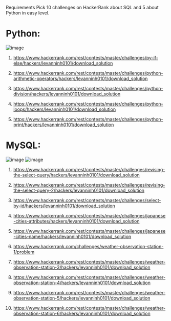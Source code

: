Requirements
Pick 10 challenges on HackerRank about SQL and 5 about Python in easy level.

# Python:
![image](https://user-images.githubusercontent.com/10974517/61550697-5f6b1d00-aa7d-11e9-8a60-c53a0e8db2a3.png)


1. https://www.hackerrank.com/rest/contests/master/challenges/py-if-else/hackers/levanninh0101/download_solution

2. https://www.hackerrank.com/rest/contests/master/challenges/python-arithmetic-operators/hackers/levanninh0101/download_solution

3. https://www.hackerrank.com/rest/contests/master/challenges/python-division/hackers/levanninh0101/download_solution

4. https://www.hackerrank.com/rest/contests/master/challenges/python-loops/hackers/levanninh0101/download_solution

5. https://www.hackerrank.com/rest/contests/master/challenges/python-print/hackers/levanninh0101/download_solution

# MySQL:

![image](https://user-images.githubusercontent.com/10974517/61552334-b96de180-aa81-11e9-8469-c006dbbb92ea.png)
![image](https://user-images.githubusercontent.com/10974517/61552376-defaeb00-aa81-11e9-9508-a645f37d2886.png)


1. https://www.hackerrank.com/rest/contests/master/challenges/revising-the-select-query/hackers/levanninh0101/download_solution

2. https://www.hackerrank.com/rest/contests/master/challenges/revising-the-select-query-2/hackers/levanninh0101/download_solution

3. https://www.hackerrank.com/rest/contests/master/challenges/select-by-id/hackers/levanninh0101/download_solution

4. https://www.hackerrank.com/rest/contests/master/challenges/japanese-cities-attributes/hackers/levanninh0101/download_solution

5. https://www.hackerrank.com/rest/contests/master/challenges/japanese-cities-name/hackers/levanninh0101/download_solution

6. https://www.hackerrank.com/challenges/weather-observation-station-1/problem

7. https://www.hackerrank.com/rest/contests/master/challenges/weather-observation-station-3/hackers/levanninh0101/download_solution

8. https://www.hackerrank.com/rest/contests/master/challenges/weather-observation-station-4/hackers/levanninh0101/download_solution

9. https://www.hackerrank.com/rest/contests/master/challenges/weather-observation-station-5/hackers/levanninh0101/download_solution

10. https://www.hackerrank.com/rest/contests/master/challenges/weather-observation-station-6/hackers/levanninh0101/download_solution
